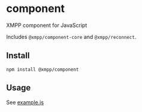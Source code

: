 # component

XMPP component for JavaScript

Includes `@xmpp/component-core` and `@xmpp/reconnect`.

## Install

```
npm install @xmpp/component
```

## Usage

See [example.js](https://github.com/node-xmpp/node-xmpp/tree/master/packages/component/example.js)
